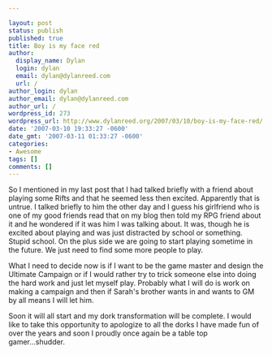 ```yaml
---

layout: post
status: publish
published: true
title: Boy is my face red
author:
  display_name: Dylan
  login: dylan
  email: dylan@dylanreed.com
  url: /
author_login: dylan
author_email: dylan@dylanreed.com
author_url: /
wordpress_id: 273
wordpress_url: http://www.dylanreed.org/2007/03/10/boy-is-my-face-red/
date: '2007-03-10 19:33:27 -0600'
date_gmt: '2007-03-11 01:33:27 -0600'
categories:
- Awesome
tags: []
comments: []
---
```


So I mentioned in my last post that I had talked briefly with a friend about playing some Rifts and that he seemed less then excited. Apparently that is untrue. I talked briefly to him the other day and I guess his girlfriend who is one of my good friends read that on my blog then told my RPG friend about it and he wondered if it was him I was talking about. It was, though he is excited about playing and was just distracted by school or something. Stupid school. On the plus side we are going to start playing sometime in the future. We just need to find some more people to play.

What I need to decide now is if I want to be the game master and design the Ultimate Campaign or if I would rather try to trick someone else into doing the hard work and just let myself play. Probably what I will do is work on making a campaign and then if Sarah's brother wants in and wants to GM by all means I will let him.

Soon it will all start and my dork transformation will be complete. I would like to take this opportunity to apologize to all the dorks I have made fun of over the years and soon I proudly once again be a table top gamer...shudder.
